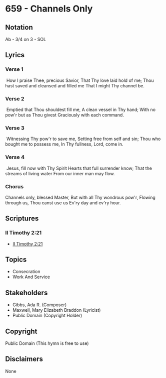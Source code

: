 # 659 - Channels Only

## Notation

Ab - 3/4 on 3 - SOL

## Lyrics

### Verse 1

 How I praise Thee, precious Savior, That Thy love laid hold of me; Thou hast saved and cleansed and filled me That I might Thy channel be.

### Verse 2

 Emptied that Thou shouldest fill me, A clean vessel in Thy hand; With no pow'r but as Thou givest Graciously with each command.

### Verse 3

 Witnessing Thy pow'r to save me, Setting free from self and sin; Thou who bought me to possess me, In Thy fullness, Lord, come in.

### Verse 4

 Jesus, fill now with Thy Spirit Hearts that full surrender know; That the streams of living water From our inner man may flow.

### Chorus

Channels only, blessed Master, But with all Thy wondrous pow'r, Flowing through us, Thou canst use us Ev'ry day and ev'ry hour. 


## Scriptures

### II Timothy 2:21

- [II Timothy 2:21](https://www.biblegateway.com/passage/?search=II%20Timothy%202%3A21)


## Topics

- Consecration
- Work And Service

## Stakeholders

- Gibbs, Ada R. (Composer)
- Maxwell, Mary Elizabeth Braddon (Lyricist)
- Public Domain (Copyright Holder)

## Copyright

Public Domain
(This hymn is free to use)

## Disclaimers

None

